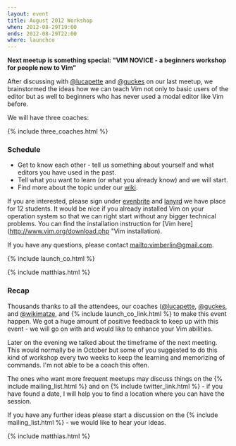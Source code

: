 ```yaml
---
layout: event
title: August 2012 Workshop
when: 2012-08-29T19:00
ends: 2012-08-29T22:00
where: launchco
---
```


**Next meetup is something special: "VIM NOVICE - a beginners workshop for people new to Vim"**


After discussing with [@lucapette](https://twitter.com/lucapette) and [@guckes](https://twitter.com/guckes) on our last meetup, we brainstormed the ideas how we can teach Vim not only to basic users of the editor but as well to beginners who has never used a modal editor like Vim before.

We will have three coaches:

{% include three_coaches.html %}


### Schedule

- Get to know each other - tell us something about yourself and what editors you have used in the past.
- Tell what you want to learn (or what you already know) and we will start.
- Find more about the topic under our
  [wiki](https://github.com/vimberlin/vimberlin.de/wiki/vimberlin-workshop-for-newbies "wiki").

If you are interested, please sign under [evenbrite](http://vimberlin-eorg.eventbrite.com/ "eventbrite") and [lanyrd](http://lanyrd.com/2012/vimberlin-2-august/ "lanyrd") we have place for 12 students. It would be nice if you already installed Vim on your operation system so that we can right start without any bigger technical problems. You can find the installation instruction for [Vim here](http://www.vim.org/download.php "Vim installation).

If you have any questions, please contact <mailto:vimberlin@gmail.com>.

{% include launch_co.html %}

{% include matthias.html %}


### Recap

Thousands thanks to all the attendees, our coaches ([@lucapette](https://twitter.com/lucapette), [@guckes](https://twitter.com/guckes), and [@wikimatze](https://twitter.com/wikimatze), and {% include launch_co_link.html %} to make this event happen. We got a huge amount of positive feedback to keep up with this event - we will go on with and would like to enhance your Vim abilities.


Later on the evening we talked about the timeframe of the next meeting. This would normally be in October but some of you suggested to do this kind of workshop every two weeks to keep the learning and memorizing of commands. I'm not able to be a coach this often.


The ones who want more frequent meetups may discuss things on the {% include mailing_list.html %} and on {% include twitter_link.html %} - if you have found a date, I will help you to find a location where you can have the session.


If you have any further ideas please start a discussion on the {% include mailing_list.html %} - we would like to hear your ideas.

{% include matthias.html %}

